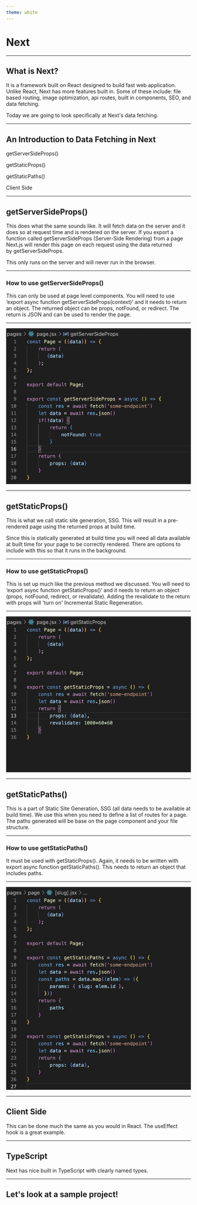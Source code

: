 ```yaml
---
theme: white
---
```


# Next

---

## What is Next?

It is a framework built on React designed to build fast web application. Unlike React, Next has more features built in. Some of these include: file based routing, image optimization, api routes, built in components, SEO, and data fetching.

<!-- .element: class="fragment" -->

Today we are going to look specifically at Next's data fetching.

<!-- .element: class="fragment" -->

---

## An Introduction to Data Fetching in Next

<div class='align-left'>
getServerSideProps()

<!-- .element: class="fragment" -->

getStaticProps()

<!-- .element: class="fragment" -->

getStaticPaths()

<!-- .element: class="fragment" -->

Client Side

<!-- .element: class="fragment" -->
</div>

---

## getServerSideProps()

This does what the same sounds like. It will fetch data on the server and it does so at request time and is rendered on the server. If you export a function called getServerSideProps (Server-Side Rendering) from a page Next.js will render this page on each request using the data returned by getServerSideProps.

This only runs on the server and will never run in the browser.

---

### How to use getServerSideProps()

This can only be used at page level components. You will need to use ‘export async function getServerSideProps(context)’ and it needs to return an object. The returned object can be props, notFound, or redirect. The return is JSON and can be used to render the page.

---

![getServerSideProps](getServerSideProps.jpg)

---

## getStaticProps()

This is what we call static site generation, SSG. This will result in a pre-rendered page using the returned props at build time.

Since this is statically generated at build time you will need all data available at built time for your page to be correctly rendered. There are options to include with this so that it runs in the background.

---

### How to use getStaticProps()

This is set up much like the previous method we discussed. You will need to ‘export async function getStaticProps()’ and it needs to return an object (props, notFound, redirect, or revalidate). Adding the revalidate to the return with props will 'turn on' Incremental Static Regeneration.

---

![getStaticProps](getStaticProps.jpg)

---

## getStaticPaths()

This is a part of Static Site Generation, SSG (all data needs to be available at build time). We use this when you need to define a list of routes for a page. The paths generated will be base on the page component and your file structure.

---

### How to use getStaticPaths()

It must be used with getStaticProps(). Again, it needs to be written with export async function getStaticPaths(). This needs to return an object that includes paths.

---

![getStaticPaths](getStaticPaths.jpg)

---

## Client Side

This can be done much the same as you would in React. The useEffect hook is a great example.

---

## TypeScript

Next has nice built in TypeScript with clearly named types.

---

## Let's look at a sample project!
